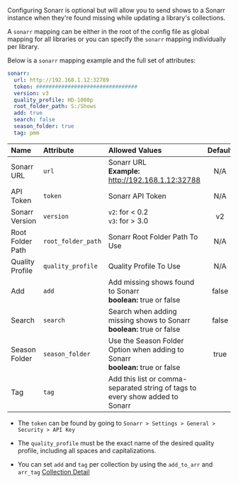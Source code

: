 Configuring Sonarr is optional but will allow you to send shows to a Sonarr instance when they're found missing while updating a library's collections.

A `sonarr` mapping can be either in the root of the config file as global mapping for all libraries or you can specify the `sonarr` mapping individually per library.

Below is a `sonarr` mapping example and the full set of attributes:
```YAML
sonarr:
  url: http://192.168.1.12:32789
  token: ################################
  version: v3
  quality_profile: HD-1080p
  root_folder_path: S:/Shows
  add: true
  search: false
  season_folder: true
  tag: pmm
```

| Name | Attribute | Allowed Values| Default | Required |
| :--- | :--- | :--- | :---: | :---: |
| Sonarr URL | `url` | Sonarr URL<br><strong>Example:</strong> http://192.168.1.12:32788 | N/A | :heavy_check_mark: |
| API Token | `token` | Sonarr API Token | N/A | :heavy_check_mark: |
| Sonarr Version | `version` | `v2`: for < 0.2<br>`v3`: for > 3.0 | v2 | :x: |
| Root Folder Path | `root_folder_path` | Sonarr Root Folder Path To Use | N/A | :heavy_check_mark: |
| Quality Profile | `quality_profile` | Quality Profile To Use | N/A | :heavy_check_mark: |
| Add | `add` | Add missing shows found to Sonarr<br><strong>boolean:</strong> true or false | false | :x: |
| Search | `search` | Search when adding missing shows to Sonarr<br><strong>boolean:</strong> true or false | false | :x: |
| Season Folder | `season_folder` | Use the Season Folder Option when adding to Sonarr<br><strong>boolean:</strong> true or false | true | :x: |
| Tag | `tag` | Add this list or comma-separated string of tags to every show added to Sonarr | ` ` | :x: |

* The `token` can be found by going to `Sonarr > Settings > General > Security > API Key`

* The `quality_profile` must be the exact name of the desired quality profile, including all spaces and capitalizations.

* You can set `add` and `tag` per collection by using the `add_to_arr` and `arr_tag` [Collection Detail](https://github.com/meisnate12/Plex-Meta-Manager/wiki/Collection-Details#settings-attributes)